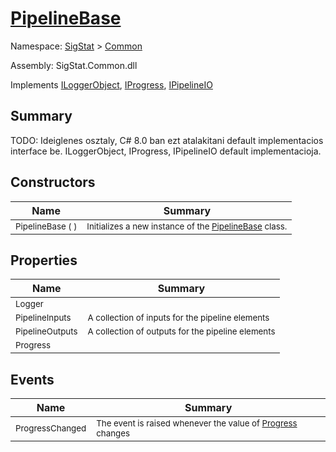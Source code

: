 # [PipelineBase](./PipelineBase.md)

Namespace: [SigStat]() > [Common](./README.md)

Assembly: SigStat.Common.dll

Implements [ILoggerObject](./ILoggerObject.md), [IProgress](./Helpers/IProgress.md), [IPipelineIO](./Pipeline/IPipelineIO.md)

## Summary
TODO: Ideiglenes osztaly, C# 8.0 ban ezt atalakitani default implementacios interface be.  ILoggerObject, IProgress, IPipelineIO default implementacioja.

## Constructors

| Name | Summary | 
| --- | --- | 
| <sub>PipelineBase (  )</sub><div style="z-index: 1; position: absolute;"><img width=200 style="max-height:100%;max-width:100%;"/></div>| <sub>Initializes a new instance of the [PipelineBase](https://github.com/hargitomi97/sigstat/blob/master/docs/md/SigStat/Common/PipelineBase.md) class.</sub>| <br>


## Properties

| Name | Summary | 
| --- | --- | 
| <sub>Logger</sub><div style="z-index: 1; position: absolute;"><img width=200 style="max-height:100%;max-width:100%;"/></div>| <sub></sub>| <br>
| <sub>PipelineInputs</sub><div style="z-index: 1; position: absolute;"><img width=200 style="max-height:100%;max-width:100%;"/></div>| <sub>A collection of inputs for the pipeline elements</sub>| <br>
| <sub>PipelineOutputs</sub><div style="z-index: 1; position: absolute;"><img width=200 style="max-height:100%;max-width:100%;"/></div>| <sub>A collection of outputs for the pipeline elements</sub>| <br>
| <sub>Progress</sub><div style="z-index: 1; position: absolute;"><img width=200 style="max-height:100%;max-width:100%;"/></div>| <sub></sub>| <br>


## Events

| Name | Summary | 
| --- | --- | 
| <sub>ProgressChanged</sub><div style="z-index: 1; position: absolute;"><img width=200 style="max-height:100%;max-width:100%;"/></div>| <sub>The event is raised whenever the value of [Progress](https://github.com/hargitomi97/sigstat/blob/master/docs/md/SigStat/Common/PipelineBase.md) changes</sub>| <br>


